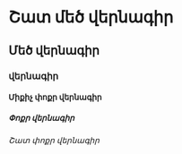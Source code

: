 # Շատ մեծ վերնագիր
## Մեծ վերնագիր
### վերնագիր
#### Միքիչ փոքր վերնագիր
##### Փոքր վերնագիր
###### Շատ փոքր վերնագիր
